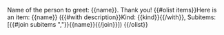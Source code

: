 Name of the person to greet: {{name}}.
Thank you!
{{#olist items}}Here is an item: {{name}} ({{#with description}}Kind: {{kind}}{{/with}}, Subitems: [{{#join subitems ","}}{{name}}{{/join}}]) {{/olist}}
